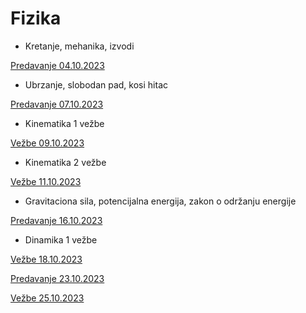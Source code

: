 # Fizika

- Kretanje, mehanika, izvodi

[Predavanje 04.10.2023](https://drive.google.com/file/d/1Krhp3NNPVqy4RBLDPmFBbwROl_ER3rLZ/view?usp=sharing)

- Ubrzanje, slobodan pad, kosi hitac

[Predavanje 07.10.2023](https://drive.google.com/file/d/1fi3wFY5XaapbeP0gXO6GEzQs0fRrjU-K/view?usp=sharing)

- Kinematika 1 vežbe

[Vežbe 09.10.2023](https://drive.google.com/file/d/17qqyGB092E9qRe2tU6y8UDNEAw3MlGeX/view?usp=sharing)

- Kinematika 2 vežbe

[Vežbe 11.10.2023](https://drive.google.com/file/d/19lj-nXJyhGW0Iv9BlhugMa3Iy0MVWD3t/view?usp=sharing)

- Gravitaciona sila, potencijalna energija, zakon o održanju energije

[Predavanje 16.10.2023](https://drive.google.com/file/d/1etaKeczTvdhdk3HbJieQDPswlomdvUwF/view?usp=sharing)

- Dinamika 1 vežbe

[Vežbe 18.10.2023](https://drive.google.com/file/d/1KP1DDSzj8qG11iV10Hq5KoNc0_imeHDn/view?usp=sharing)

[Predavanje 23.10.2023](https://drive.google.com/file/d/1Gm7GzOLFJYfRaS19OMDkgXwGNrHG4Dqk/view?usp=sharing)

[Vežbe 25.10.2023](https://drive.google.com/file/d/1tNMzHjfBIO3pJcO7CO1By2kTMRJAkYwq/view?usp=sharing)


